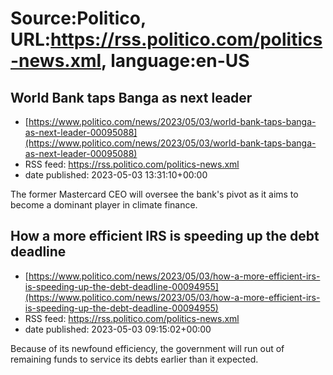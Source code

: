 # Source:Politico, URL:https://rss.politico.com/politics-news.xml, language:en-US

## World Bank taps Banga as next leader
 - [https://www.politico.com/news/2023/05/03/world-bank-taps-banga-as-next-leader-00095088](https://www.politico.com/news/2023/05/03/world-bank-taps-banga-as-next-leader-00095088)
 - RSS feed: https://rss.politico.com/politics-news.xml
 - date published: 2023-05-03 13:31:10+00:00

The former Mastercard CEO will oversee the bank's pivot as it aims to become a dominant player in climate finance.

## How a more efficient IRS is speeding up the debt deadline
 - [https://www.politico.com/news/2023/05/03/how-a-more-efficient-irs-is-speeding-up-the-debt-deadline-00094955](https://www.politico.com/news/2023/05/03/how-a-more-efficient-irs-is-speeding-up-the-debt-deadline-00094955)
 - RSS feed: https://rss.politico.com/politics-news.xml
 - date published: 2023-05-03 09:15:02+00:00

Because of its newfound efficiency, the government will run out of remaining funds to service its debts earlier than it expected.

